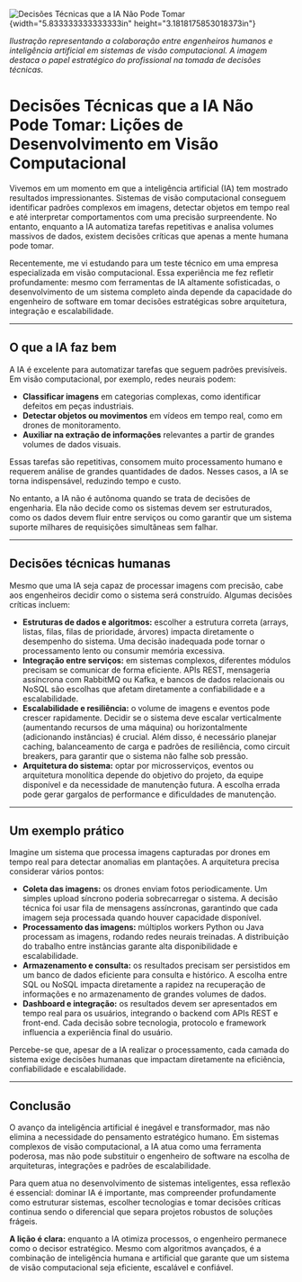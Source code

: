![Decisões Técnicas que a IA Não Pode Tomar](temp_media/media/rId9.png){width="5.833333333333333in" height="3.1818175853018373in"}

*Ilustração representando a colaboração entre engenheiros humanos e inteligência artificial em sistemas de visão computacional. A imagem destaca o papel estratégico do profissional na tomada de decisões técnicas.*

# Decisões Técnicas que a IA Não Pode Tomar: Lições de Desenvolvimento em Visão Computacional

Vivemos em um momento em que a inteligência artificial (IA) tem mostrado resultados impressionantes. Sistemas de visão computacional conseguem identificar padrões complexos em imagens, detectar objetos em tempo real e até interpretar comportamentos com uma precisão surpreendente. No entanto, enquanto a IA automatiza tarefas repetitivas e analisa volumes massivos de dados, existem decisões críticas que apenas a mente humana pode tomar.

Recentemente, me vi estudando para um teste técnico em uma empresa especializada em visão computacional. Essa experiência me fez refletir profundamente: mesmo com ferramentas de IA altamente sofisticadas, o desenvolvimento de um sistema completo ainda depende da capacidade do engenheiro de software em tomar decisões estratégicas sobre arquitetura, integração e escalabilidade.

------------------------------------------------------------------------

## O que a IA faz bem

A IA é excelente para automatizar tarefas que seguem padrões previsíveis. Em visão computacional, por exemplo, redes neurais podem:

- **Classificar imagens** em categorias complexas, como identificar defeitos em peças industriais.
- **Detectar objetos ou movimentos** em vídeos em tempo real, como em drones de monitoramento.
- **Auxiliar na extração de informações** relevantes a partir de grandes volumes de dados visuais.

Essas tarefas são repetitivas, consomem muito processamento humano e requerem análise de grandes quantidades de dados. Nesses casos, a IA se torna indispensável, reduzindo tempo e custo.

No entanto, a IA não é autônoma quando se trata de decisões de engenharia. Ela não decide como os sistemas devem ser estruturados, como os dados devem fluir entre serviços ou como garantir que um sistema suporte milhares de requisições simultâneas sem falhar.

------------------------------------------------------------------------

## Decisões técnicas humanas

Mesmo que uma IA seja capaz de processar imagens com precisão, cabe aos engenheiros decidir como o sistema será construído. Algumas decisões críticas incluem:

- **Estruturas de dados e algoritmos:** escolher a estrutura correta (arrays, listas, filas, filas de prioridade, árvores) impacta diretamente o desempenho do sistema. Uma decisão inadequada pode tornar o processamento lento ou consumir memória excessiva.
- **Integração entre serviços:** em sistemas complexos, diferentes módulos precisam se comunicar de forma eficiente. APIs REST, mensageria assíncrona com RabbitMQ ou Kafka, e bancos de dados relacionais ou NoSQL são escolhas que afetam diretamente a confiabilidade e a escalabilidade.
- **Escalabilidade e resiliência:** o volume de imagens e eventos pode crescer rapidamente. Decidir se o sistema deve escalar verticalmente (aumentando recursos de uma máquina) ou horizontalmente (adicionando instâncias) é crucial. Além disso, é necessário planejar caching, balanceamento de carga e padrões de resiliência, como circuit breakers, para garantir que o sistema não falhe sob pressão.
- **Arquitetura do sistema:** optar por microsserviços, eventos ou arquitetura monolítica depende do objetivo do projeto, da equipe disponível e da necessidade de manutenção futura. A escolha errada pode gerar gargalos de performance e dificuldades de manutenção.

------------------------------------------------------------------------

## Um exemplo prático

Imagine um sistema que processa imagens capturadas por drones em tempo real para detectar anomalias em plantações. A arquitetura precisa considerar vários pontos:

- **Coleta das imagens:** os drones enviam fotos periodicamente. Um simples upload síncrono poderia sobrecarregar o sistema. A decisão técnica foi usar fila de mensagens assíncronas, garantindo que cada imagem seja processada quando houver capacidade disponível.
- **Processamento das imagens:** múltiplos workers Python ou Java processam as imagens, rodando redes neurais treinadas. A distribuição do trabalho entre instâncias garante alta disponibilidade e escalabilidade.
- **Armazenamento e consulta:** os resultados precisam ser persistidos em um banco de dados eficiente para consulta e histórico. A escolha entre SQL ou NoSQL impacta diretamente a rapidez na recuperação de informações e no armazenamento de grandes volumes de dados.
- **Dashboard e integração:** os resultados devem ser apresentados em tempo real para os usuários, integrando o backend com APIs REST e front-end. Cada decisão sobre tecnologia, protocolo e framework influencia a experiência final do usuário.

Percebe-se que, apesar de a IA realizar o processamento, cada camada do sistema exige decisões humanas que impactam diretamente na eficiência, confiabilidade e escalabilidade.

------------------------------------------------------------------------

## Conclusão

O avanço da inteligência artificial é inegável e transformador, mas não elimina a necessidade do pensamento estratégico humano. Em sistemas complexos de visão computacional, a IA atua como uma ferramenta poderosa, mas não pode substituir o engenheiro de software na escolha de arquiteturas, integrações e padrões de escalabilidade.

Para quem atua no desenvolvimento de sistemas inteligentes, essa reflexão é essencial: dominar IA é importante, mas compreender profundamente como estruturar sistemas, escolher tecnologias e tomar decisões críticas continua sendo o diferencial que separa projetos robustos de soluções frágeis.

**A lição é clara:** enquanto a IA otimiza processos, o engenheiro permanece como o decisor estratégico. Mesmo com algoritmos avançados, é a combinação de inteligência humana e artificial que garante que um sistema de visão computacional seja eficiente, escalável e confiável.
